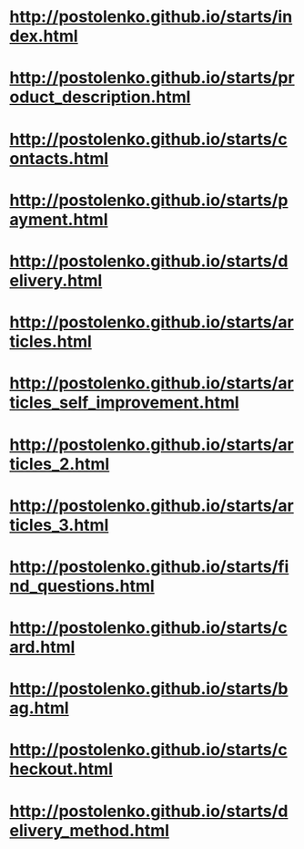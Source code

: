 # http://postolenko.github.io/starts/index.html
# http://postolenko.github.io/starts/product_description.html
# http://postolenko.github.io/starts/contacts.html
# http://postolenko.github.io/starts/payment.html
# http://postolenko.github.io/starts/delivery.html
# http://postolenko.github.io/starts/articles.html
# http://postolenko.github.io/starts/articles_self_improvement.html
# http://postolenko.github.io/starts/articles_2.html
# http://postolenko.github.io/starts/articles_3.html
# http://postolenko.github.io/starts/find_questions.html
# http://postolenko.github.io/starts/card.html
# http://postolenko.github.io/starts/bag.html
# http://postolenko.github.io/starts/checkout.html
# http://postolenko.github.io/starts/delivery_method.html